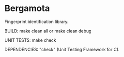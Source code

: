 Bergamota
=========

Fingerprint identification library.

BUILD:
	make clean all
	or
	make clean debug

UNIT TESTS:
	make check

DEPENDENCIES:
	"check" (Unit Testing Framework for C).
